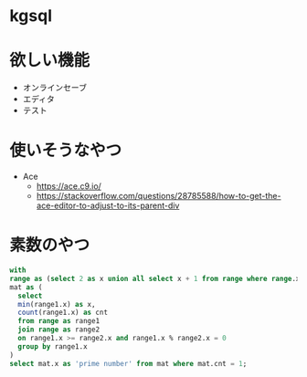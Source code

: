 # kgsql
# 欲しい機能
- オンラインセーブ
- エディタ
- テスト
# 使いそうなやつ
- Ace
  - https://ace.c9.io/
  - https://stackoverflow.com/questions/28785588/how-to-get-the-ace-editor-to-adjust-to-its-parent-div

# 素数のやつ
```sql
with
range as (select 2 as x union all select x + 1 from range where range.x < 100),
mat as (
  select
  min(range1.x) as x,
  count(range1.x) as cnt
  from range as range1
  join range as range2
  on range1.x >= range2.x and range1.x % range2.x = 0
  group by range1.x
)
select mat.x as 'prime number' from mat where mat.cnt = 1;
```
